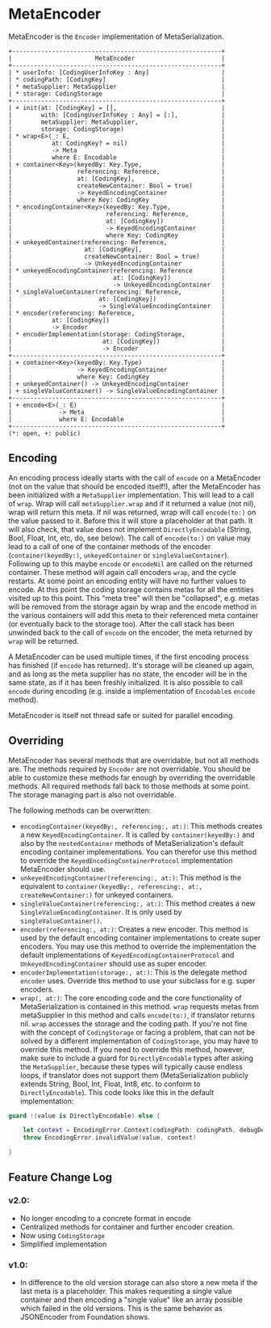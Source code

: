 #  MetaEncoder
MetaEncoder is the `Encoder` implementation of MetaSerialization.

```
+----------------------------------------------------------+
|                       MetaEncoder                        |
+----------------------------------------------------------+
| * userInfo: [CodingUserInfoKey : Any]                    |
| * codingPath: [CodingKey]                                |
| * metaSupplier: MetaSupplier                             |
| * storage: CodingStorage                                 |
+----------------------------------------------------------+
| + init(at: [CodingKey] = [],                             |
|        with: [CodingUserInfoKey : Any] = [:],            |
|        metaSupplier: MetaSupplier,                       |
|        storage: CodingStorage)                           |
| * wrap<E>(_: E,                                          |
|           at: CodingKey? = nil)                          |
|           -> Meta                                        |
|           where E: Encodable                             |
| + container<Key>(keyedBy: Key.Type,                      |
|                  referencing: Reference,                 |
|                  at: [CodingKey],                        |
|                  createNewContainer: Bool = true)        |
|                  -> KeyedEncodingContainer               |
|                  where Key: CodingKey                    |
| * encodingContainer<Key>(keyedBy: Key.Type,              |
|                          referencing: Reference,         |
|                          at: [CodingKey])                |
|                          -> KeyedEncodingContainer       |
|                          where Key: CodingKey            |
| + unkeyedContainer(referencing: Reference,               |
|                    at: [CodingKey],                      |
|                    createNewContainer: Bool = true)      |
|                    -> UnkeyedEncodingContainer           |
| * unkeyedEncodingContainer(referencing: Reference        |
|                            at: [CodingKey])              |
|                            -> UnkeyedEncodingContainer   |
| * singleValueContainer(referencing: Reference,           |
|                        at: [CodingKey])                  |
|                        -> SingleValueEncodingContainer   |
| * encoder(referencing: Reference,                        |
|           at: [CodingKey])                               |
|           -> Encoder                                     |
| * encoderImplementation(storage: CodingStorage,          |
|                         at: [CodingKey])                 |
|                         -> Encoder                       |
+----------------------------------------------------------+
| + container<Key>(keyedBy: Key.Type)                      |
|                  -> KeyedEncodingContainer               |
|                  where Key: CodingKey                    |
| + unkeyedContainer() -> UnkeyedEncodingContainer         |
| + singleValueContainer() -> SingleValueEncodingContainer |
+----------------------------------------------------------+
| + encode<E>(_: E)                                        |
|             -> Meta                                      |
|             where E: Encodable                           |
+----------------------------------------------------------+
(*: open, +: public)
```

## Encoding

An encoding process ideally starts with the call of `encode` on a MetaEncoder (not on the value that should be encoded itself!), after the MetaEncoder has been initialized with a `MetaSupplier` implementation.  This will lead to a call of `wrap`. Wrap will call `metaSupplier.wrap` and if it returned a value (not nil), wrap will return this meta. If nil was returned, wrap will call `encode(to:)` on the value passed to it. Before this it will store a placeholder at that path. It will also check, that value does not implement `DirectlyEncodable` (String, Bool, Float, Int, etc, do, see below). The call of `encode(to:)` on value may lead to a call of one of the container methods of the encoder (`container(keyedBy:)`, `unkeyedContainer` or `singleValueContainer`). Following up to this maybe `encode` or `encodeNil` are called on the returned container. These method will again call encoders `wrap`, and the cycle restarts. At some point an encoding entity will have no further values to encode. At this point the coding storage contains metas for all the entities visited up to this point. This "meta tree" will then be "collapsed", e.g. metas will be removed from the storage again by wrap and the encode method in the various containers will add this meta to their referenced meta container (or eventually back to the storage too). After the call stack has been unwinded back to the call of `encode` on the encoder, the meta returned by `wrap` will be returned.

A MetaEncoder can be used multiple times, if the first encoding process has finished (if `encode` has returned). It's storage will be cleaned up again, and as long as the meta supplier has no state, the encoder will be in the same state, as if it has been freshly initialized. It is also possible to call `encode` during encoding (e.g. inside a implementation of `Encodable`s `encode` method).

MetaEncoder is itself not thread safe or suited for parallel encoding.

## Overriding
MetaEncoder has several methods that are overridable, but not all methods are.
The methods required by `Encoder` are not overridable.
You should be able to customize these methods far enough by overriding the overridable methods.
All required methods fall back to those methods at some point. The storage managing part is also not overridable.

The following methods can be overwritten:
 * `encodingContainer(keyedBy:, referencing:, at:)`: This methods creates a new `KeyedEncodingContainer`. It is called by `container(keyedBy:)` and also by the `nestedContainer` methods of MetaSerialization's default encoding container implementations. You can therefor use this method to override the `KeyedEncodingContainerProtocol` implementation MetaEncoder should use.
 * `unkeyedEncodingContainer(referencing:, at:)`: This method is the equivalent to `container(keyedBy:, referencing:, at:, createNewContainer:)` for unkeyed containers.
 * `singleValueContainer(referencing:, at:)`: This method creates a new `SingleValueEncodingContainer`. It is only used by `singleValueContainer()`.
 * `encoder(referencing:, at:)`: Creates a new encoder. This method is used by the default encoding container implementations to create super encoders. You may use this method to override the implementation the default implementations of `KeyedEncodingContainerProtocol` and `UnkeyedEncodingContainer` should use as super encoder.
 * `encoderImplementation(storage:, at:)`: This is the delegate method `encoder` uses. Override this method to use your subclass for e.g. super encoders.
 * `wrap(, at:)`: The core encoding code and the core functionality of MetaSerialization is contained in this method. `wrap` requests metas from metaSupplier in this method and calls `encode(to:)`, if translator returns nil. `wrap` accesses the storage and the coding path. If you're not fine with the concept of `CodingStorage` or facing a problem, that can not be solved by a different implementation of `CodingStorage`, you may have to override this method. If you need to override this method, however, make sure to include a guard for `DirectlyEncodable` types after asking the `MetaSupplier`, because these types will typically cause endless loops, if translator does not support them (MetaSerialization publicly extends String, Bool, Int, Float, Int8, etc. to conform to `DirectlyEncodable`). This code looks like this in the default implementation:
 ```swift
 guard !(value is DirectlyEncodable) else {

     let context = EncodingError.Context(codingPath: codingPath, debugDescription: "DirectlyEncodable value \(String(describing: value)) was not accepted by the Translator implementation.")
     throw EncodingError.invalidValue(value, context)

 }
 ```

## Feature Change Log
### v2.0:
 * No longer encoding to a concrete format in encode
 * Centralized methods for container and further encoder creation.
 * Now using `CodingStorage`
 * Simplified implementation
### v1.0:
 * In difference to the old version storage can also store a new meta if the last meta is a placeholder. This makes requesting a single value container and then encoding a "single value" like an array possible which failed in the old versions. This is the same behavior as JSONEncoder from Foundation shows.
